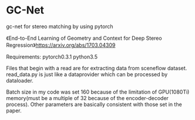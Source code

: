 # GC-Net
gc-net for stereo matching by using pytorch

《End-to-End Learning of Geometry and Context for Deep Stereo Regression》https://arxiv.org/abs/1703.04309

Requirements:
pytorch0.3.1
python3.5

Files that begin with a read are for extracting data from sceneflow dataset. read_data.py is just like a dataprovider which can be processed by dataloader. 

Batch size in my code was set 160 because of the limitation of GPU(1080Ti) memory(must be a multiple of 32 because of the encoder-decoder process). Other parameters are basically consistent with those set in the paper.
